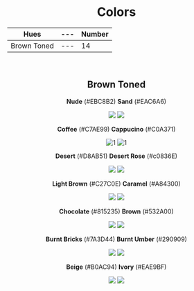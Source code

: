 <div align=center>

# Colors

Hues | --- | Number
--- | --- | ---
Brown Toned | --- | 14

<br>

## Brown Toned

**Nude** (#EBC8B2) **Sand** (#EAC6A6)

![](https://fakeimg.pl/130x130/ebc8b2/?text=%20) ![](https://fakeimg.pl/130x130/eac6a6/?text=%20)

**Coffee** (#C7AE99) **Cappucino** (#C0A371) <!--D Color--> 

![1](https://fakeimg.pl/130x130/C7AE99/?text=%20) ![1](https://fakeimg.pl/130x130/C0A371/?text=%20)

**Desert** (#D8AB51) **Desert Rose** (#c0836E)
 
![](https://fakeimg.pl/130x130/d8ab51/?text=%20) ![](https://fakeimg.pl/130x130/c0836e/?text=%20)

**Light Brown** (#C27C0E) **Caramel** (#A84300)

![](https://fakeimg.pl/130x130/c27c0e/?text=%20) ![](https://fakeimg.pl/130x130/a84300/?text=%20)

**Chocolate** (#815235) **Brown** (#532A00) 

![](https://fakeimg.pl/130x130/815325/?text=%20) ![](https://fakeimg.pl/130x130/532a00/?text=%20)

**Burnt Bricks** (#7A3D44) **Burnt Umber** (#290909)

![](https://fakeimg.pl/130x130/7a3d44/?text=%20) ![](https://fakeimg.pl/130x130/290909/?text=%20)

**Beige** (#B0AC94) **Ivory** (#EAE9BF)

![](https://fakeimg.pl/130x130/b0ac94/?text=%20) ![](https://fakeimg.pl/130x130/eae9bf/?text=%20)

</div>

